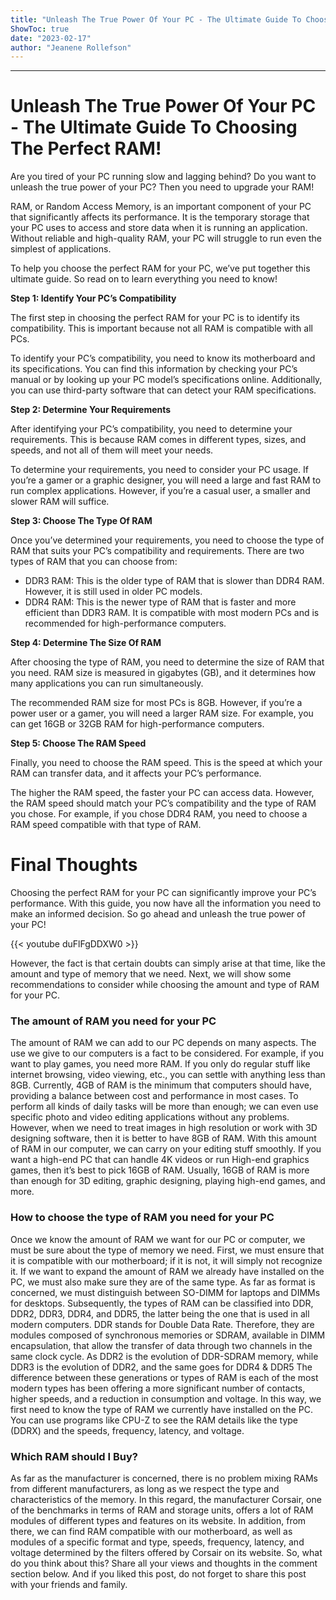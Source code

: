 ```yaml
---
title: "Unleash The True Power Of Your PC - The Ultimate Guide To Choosing The Perfect RAM!"
ShowToc: true 
date: "2023-02-17"
author: "Jeanene Rollefson"
---
```

*****
# Unleash The True Power Of Your PC - The Ultimate Guide To Choosing The Perfect RAM!

Are you tired of your PC running slow and lagging behind? Do you want to unleash the true power of your PC? Then you need to upgrade your RAM!  

RAM, or Random Access Memory, is an important component of your PC that significantly affects its performance. It is the temporary storage that your PC uses to access and store data when it is running an application. Without reliable and high-quality RAM, your PC will struggle to run even the simplest of applications.

To help you choose the perfect RAM for your PC, we’ve put together this ultimate guide. So read on to learn everything you need to know!

**Step 1: Identify Your PC’s Compatibility**

The first step in choosing the perfect RAM for your PC is to identify its compatibility. This is important because not all RAM is compatible with all PCs.

To identify your PC’s compatibility, you need to know its motherboard and its specifications. You can find this information by checking your PC’s manual or by looking up your PC model’s specifications online. Additionally, you can use third-party software that can detect your RAM specifications.

**Step 2: Determine Your Requirements**

After identifying your PC’s compatibility, you need to determine your requirements. This is because RAM comes in different types, sizes, and speeds, and not all of them will meet your needs.

To determine your requirements, you need to consider your PC usage. If you’re a gamer or a graphic designer, you will need a large and fast RAM to run complex applications. However, if you’re a casual user, a smaller and slower RAM will suffice.

**Step 3: Choose The Type Of RAM**

Once you’ve determined your requirements, you need to choose the type of RAM that suits your PC’s compatibility and requirements. There are two types of RAM that you can choose from:

- DDR3 RAM: This is the older type of RAM that is slower than DDR4 RAM. However, it is still used in older PC models.
- DDR4 RAM: This is the newer type of RAM that is faster and more efficient than DDR3 RAM. It is compatible with most modern PCs and is recommended for high-performance computers.

**Step 4: Determine The Size Of RAM**

After choosing the type of RAM, you need to determine the size of RAM that you need. RAM size is measured in gigabytes (GB), and it determines how many applications you can run simultaneously.

The recommended RAM size for most PCs is 8GB. However, if you’re a power user or a gamer, you will need a larger RAM size. For example, you can get 16GB or 32GB RAM for high-performance computers.

**Step 5: Choose The RAM Speed**

Finally, you need to choose the RAM speed. This is the speed at which your RAM can transfer data, and it affects your PC’s performance.

The higher the RAM speed, the faster your PC can access data. However, the RAM speed should match your PC’s compatibility and the type of RAM you chose. For example, if you chose DDR4 RAM, you need to choose a RAM speed compatible with that type of RAM.

# Final Thoughts

Choosing the perfect RAM for your PC can significantly improve your PC’s performance. With this guide, you now have all the information you need to make an informed decision. So go ahead and unleash the true power of your PC!

{{< youtube duFlFgDDXW0 >}} 



However, the fact is that certain doubts can simply arise at that time, like the amount and type of memory that we need. Next, we will show some recommendations to consider while choosing the amount and type of RAM for your PC.

 
### The amount of RAM you need for your PC



The amount of RAM we can add to our PC depends on many aspects. The use we give to our computers is a fact to be considered.
For example, if you want to play games, you need more RAM. If you only do regular stuff like internet browsing, video viewing, etc., you can settle with anything less than 8GB.
Currently, 4GB of RAM is the minimum that computers should have, providing a balance between cost and performance in most cases. To perform all kinds of daily tasks will be more than enough; we can even use specific photo and video editing applications without any problems.
However, when we need to treat images in high resolution or work with 3D designing software, then it is better to have 8GB of RAM. With this amount of RAM in our computer, we can carry on your editing stuff smoothly.
If you want a high-end PC that can handle 4K videos or run High-end graphics games, then it’s best to pick 16GB of RAM. Usually, 16GB of RAM is more than enough for 3D editing, graphic designing, playing high-end games, and more.

 
### How to choose the type of RAM you need for your PC



Once we know the amount of RAM we want for our PC or computer, we must be sure about the type of memory we need. First, we must ensure that it is compatible with our motherboard; if it is not, it will simply not recognize it.
If we want to expand the amount of RAM we already have installed on the PC, we must also make sure they are of the same type. As far as format is concerned, we must distinguish between SO-DIMM for laptops and DIMMs for desktops.
Subsequently, the types of RAM can be classified into DDR, DDR2, DDR3, DDR4, and DDR5, the latter being the one that is used in all modern computers.
DDR stands for Double Data Rate. Therefore, they are modules composed of synchronous memories or SDRAM, available in DIMM encapsulation, that allow the transfer of data through two channels in the same clock cycle.
As DDR2 is the evolution of DDR-SDRAM memory, while DDR3 is the evolution of DDR2, and the same goes for DDR4 & DDR5
The difference between these generations or types of RAM is each of the most modern types has been offering a more significant number of contacts, higher speeds, and a reduction in consumption and voltage.
In this way, we first need to know the type of RAM we currently have installed on the PC. You can use programs like CPU-Z to see the RAM details like the type (DDRX) and the speeds, frequency, latency, and voltage.

 
### Which RAM should I Buy?


As far as the manufacturer is concerned, there is no problem mixing RAMs from different manufacturers, as long as we respect the type and characteristics of the memory.
In this regard, the manufacturer Corsair, one of the benchmarks in terms of RAM and storage units, offers a lot of RAM modules of different types and features on its website.
In addition, from there, we can find RAM compatible with our motherboard, as well as modules of a specific format and type, speeds, frequency, latency, and voltage determined by the filters offered by Corsair on its website.
So, what do you think about this? Share all your views and thoughts in the comment section below. And if you liked this post, do not forget to share this post with your friends and family.




